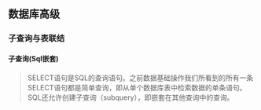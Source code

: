## 数据库高级

### 子查询与表联结

#### 子查询(Sql嵌套)

> SELECT语句是SQL的查询语句。之前数据基础操作我们所看到的所有一条SELECT语句都是简单查询，即从单个数据库表中检索数据的单条语句。
> SQL还允许创建子查询（subquery），即嵌套在其他查询中的查询。

